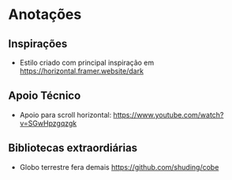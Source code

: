# Anotações


## Inspirações

  - Estilo criado com principal inspiração em https://horizontal.framer.website/dark


## Apoio Técnico

  - Apoio para scroll horizontal: https://www.youtube.com/watch?v=SGwHpzgqzgk


## Bibliotecas extraordiárias

  - Globo terrestre fera demais https://github.com/shuding/cobe
